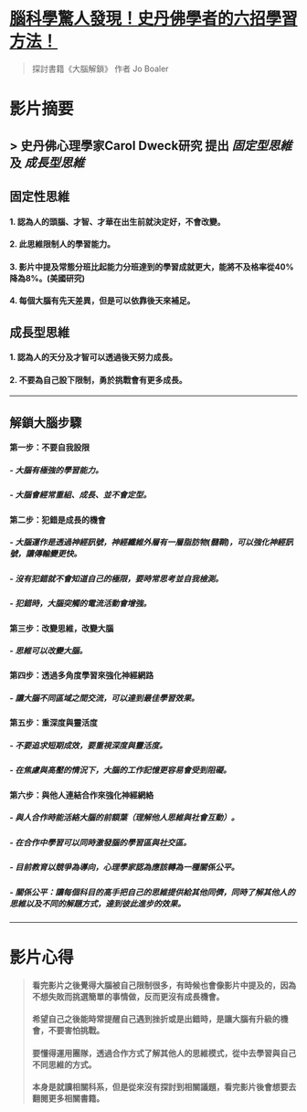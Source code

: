 # [腦科學驚人發現！史丹佛學者的六招學習方法！](https://www.youtube.com/watch?v=DgbSc6Ys710&ab_channel=%E8%B6%85%E7%B4%9A%E6%AD%AASuperY)

> 探討書籍《大腦解鎖》 作者 Jo Boaler

# 影片摘要

## > 史丹佛心理學家**Carol Dweck**研究 提出 *固定型思維* 及 *成長型思維*

## 固定性思維

#### 1. 認為人的頭腦、才智、才華在出生前就決定好，不會改變。
#### 2. 此思維限制人的學習能力。
#### 3. 影片中提及**常態分班**比起**能力分班**達到的學習成就更大，能將不及格率從40%降為8%。(美國研究)
#### 4. 每個大腦有先天差異，但是可以依靠後天來補足。

## 成長型思維

#### 1. 認為人的天分及才智可以透過後天努力成長。
#### 2. 不要為自己設下限制，勇於挑戰會有更多成長。

---

## 解鎖大腦步驟

#### 第一步：不要自我設限
  ##### - 大腦有極強的學習能力。
  ##### - 大腦會經常重組、成長、並不會定型。

#### 第二步：犯錯是成長的機會
  ##### - 大腦運作是透過神經訊號，神經纖維外層有一層脂肪物(髓鞘)，可以強化神經訊號，讓傳輸變更快。
  ##### - 沒有犯錯就不會知道自己的極限，要時常思考並自我檢測。
  ##### - 犯錯時，大腦突觸的電流活動會增強。

#### 第三步：改變思維，改變大腦
  ##### - 思維可以改變大腦。

#### 第四步：透過多角度學習來強化神經網路
  ##### - 讓大腦不同區域之間交流，可以達到最佳學習效果。

#### 第五步：重深度與靈活度
  ##### - 不要追求短期成效，要重視深度與靈活度。
  ##### - 在焦慮與高壓的情況下，大腦的工作記憶更容易會受到阻礙。

#### 第六步：與他人連結合作來強化神經網絡
  ##### - 與人合作時能活絡大腦的前額葉（理解他人思維與社會互動）。
  ##### - 在合作中學習可以同時激發腦的學習區與社交區。
  ##### - 目前教育以競爭為導向，心理學家認為應該轉為一種關係公平。
  ##### - 關係公平：讓每個科目的高手把自己的思維提供給其他同儕，同時了解其他人的思維以及不同的解題方式，達到彼此進步的效果。

---

# 影片心得
> #### 看完影片之後覺得大腦被自己限制很多，有時候也會像影片中提及的，因為不想失敗而挑選簡單的事情做，反而更沒有成長機會。  
> #### 希望自己之後能時常提醒自己遇到挫折或是出錯時，是讓大腦有升級的機會，不要害怕挑戰。  
> #### 要懂得運用團隊，透過合作方式了解其他人的思維模式，從中去學習與自己不同思維的方式。
> #### 本身是就讀相關科系，但是從來沒有探討到相關議題，看完影片後會想要去翻閱更多相關書籍。  